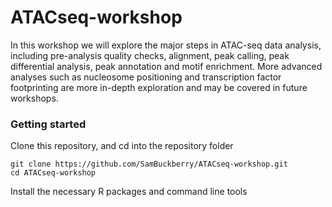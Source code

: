 # ATACseq-workshop

In this workshop we will explore the major steps in ATAC-seq data analysis, including pre-analysis quality checks, alignment, peak calling, peak differential analysis, peak annotation and motif enrichment. More advanced analyses such as nucleosome positioning and transcription factor footprinting are more in-depth exploration and may be covered in future workshops. 

### Getting started

Clone this repository, and cd into the repository folder
```
git clone https://github.com/SamBuckberry/ATACseq-workshop.git
cd ATACseq-workshop
```
Install the necessary R packages and command line tools



